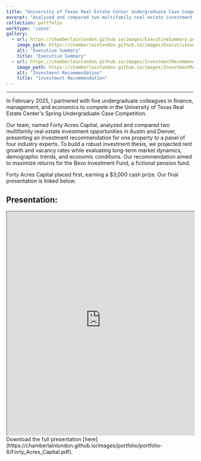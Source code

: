 ```yaml
---
title: "University of Texas Real Estate Center Undergraduate Case Competition (2025)"
excerpt: "Analyzed and compared two multifamily real estate investment opportunities in Austin and Denver."
collection: portfolio
worktype: 'cases'
gallery:
  - url: https://chamberlainlondon.github.io/images/ExecutiveSummary.png
    image_path: https://chamberlainlondon.github.io/images/ExecutiveSummary.png
    alt: "Executive Summary"
    title: "Executive Summary"
  - url: https://chamberlainlondon.github.io/images/InvestmentRecommendation.png
    image_path: https://chamberlainlondon.github.io/images/InvestmentRecommendation.png
    alt: "Investment Recommendation"
    title: "Investment Recommendation"
---
```

------

In February 2025, I partnered with five undergraduate colleagues in finance, management, and economics to compete in the University of Texas Real Estate Center's Spring Undergraduate Case Competition. 

Our team, named Forty Acres Capital, analyzed and compared two multifamily real estate investment opportunities in Austin and Denver, presenting an investment recommendation for one property to a panel of four industry experts. To build a robust investment thesis, we projected rent growth and vacancy rates while evaluating long-term market dynamics, demographic trends, and economic conditions. Our recommendation aimed to maximize returns for the Bevo Investment Fund, a fictional pension fund.

Forty Acres Capital placed first, earning a $3,000 cash prize. Our final presentation is linked below.

## Presentation:

<iframe
      src="https://chamberlainlondon.github.io/images/portfolio/portfolio-6/Forty_Acres_Capital.pdf"
      width="100%"
      height="600px"
></iframe>

<br>
Download the full presentation [here](https://chamberlainlondon.github.io/images/portfolio/portfolio-6/Forty_Acres_Capital.pdf).

